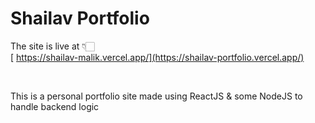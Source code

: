 # Shailav Portfolio

The site is live at 👇🏻<br>
[ https://shailav-malik.vercel.app/](https://shailav-portfolio.vercel.app/)

<br>


This is a personal portfolio site made using ReactJS & some NodeJS to handle backend logic
